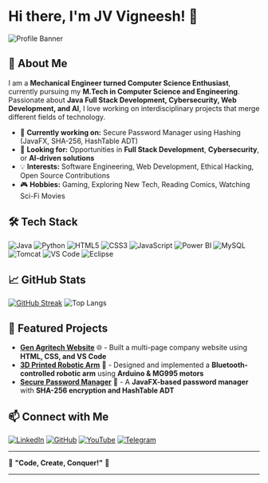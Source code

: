 # Hi there, I'm JV Vigneesh! 👋

![Profile Banner](https://github.com/vigneeshjv/vigneeshjv/img/ProfileBanner.png)  

## 🚀 About Me
I am a **Mechanical Engineer turned Computer Science Enthusiast**, currently pursuing my **M.Tech in Computer Science and Engineering**. Passionate about **Java Full Stack Development, Cybersecurity, Web Development, and AI**, I love working on interdisciplinary projects that merge different fields of technology.

- 🔭 **Currently working on:** Secure Password Manager using Hashing (JavaFX, SHA-256, HashTable ADT)  
- 🎯 **Looking for:** Opportunities in **Full Stack Development**, **Cybersecurity**, or **AI-driven solutions**  
- 💡 **Interests:** Software Engineering, Web Development, Ethical Hacking, Open Source Contributions  
- 🎮 **Hobbies:** Gaming, Exploring New Tech, Reading Comics, Watching Sci-Fi Movies  

## 🛠 Tech Stack

![Java](https://img.shields.io/badge/Java-ED8B00?style=for-the-badge&logo=java&logoColor=white)
![Python](https://img.shields.io/badge/Python-3776AB?style=for-the-badge&logo=python&logoColor=white)
![HTML5](https://img.shields.io/badge/HTML5-E34F26?style=for-the-badge&logo=html5&logoColor=white)
![CSS3](https://img.shields.io/badge/CSS3-1572B6?style=for-the-badge&logo=css3&logoColor=white)
![JavaScript](https://img.shields.io/badge/JavaScript-F7DF1E?style=for-the-badge&logo=javascript&logoColor=black)
![Power BI](https://img.shields.io/badge/PowerBI-F2C811?style=for-the-badge&logo=powerbi&logoColor=black)
![MySQL](https://img.shields.io/badge/MySQL-005C84?style=for-the-badge&logo=mysql&logoColor=white)
![Tomcat](https://img.shields.io/badge/Tomcat-F8DC75?style=for-the-badge&logo=apachetomcat&logoColor=black)
![VS Code](https://img.shields.io/badge/VS%20Code-0078D4?style=for-the-badge&logo=visualstudiocode&logoColor=white)
![Eclipse](https://img.shields.io/badge/Eclipse-2C2255?style=for-the-badge&logo=eclipse&logoColor=white)

## 📈 GitHub Stats

[![GitHub Streak](https://streak-stats.demolab.com?user=JV-Vigneesh&theme=dracula&border_radius=4.6&date_format=j%20M%5B%20Y%5D)](https://git.io/streak-stats)
![Top Langs](https://github-readme-stats.vercel.app/api/top-langs/?username=vigneeshjv&layout=compact&theme=radical)

## 🚀 Featured Projects
- **[Gen Agritech Website](http://genagritech.com/)** 🌐 - Built a multi-page company website using **HTML, CSS, and VS Code**
- **[3D Printed Robotic Arm]()** 🤖 - Designed and implemented a **Bluetooth-controlled robotic arm** using **Arduino & MG995 motors**
- **[Secure Password Manager]()** 🔐 - A **JavaFX-based password manager** with **SHA-256 encryption and HashTable ADT**

## 📫 Connect with Me
[![LinkedIn](https://img.shields.io/badge/LinkedIn-0A66C2?style=for-the-badge&logo=linkedin&logoColor=white)](https://www.linkedin.com/in/vigneeshjv/)  [![GitHub](https://img.shields.io/badge/GitHub-181717?style=for-the-badge&logo=github&logoColor=white)](https://github.com/vigneeshjv)  [![YouTube](https://img.shields.io/badge/YouTube-FF0000?style=for-the-badge&logo=youtube&logoColor=white)](https://www.youtube.com/@havocgamingyt25)  [![Telegram](https://img.shields.io/badge/Telegram-26A5E4?style=for-the-badge&logo=telegram&logoColor=white)](http://t.me/havocking25)  




---
🌟 **"Code, Create, Conquer!"** 🚀

---

